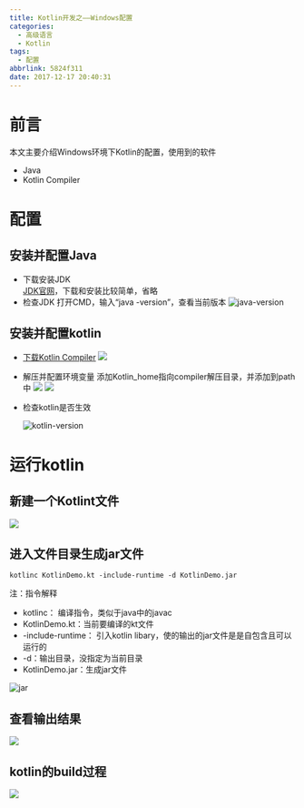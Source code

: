 ```yaml
---
title: Kotlin开发之——Windows配置
categories:
  - 高级语言
  - Kotlin
tags:
  - 配置
abbrlink: 5824f311
date: 2017-12-17 20:40:31
---
```


# 前言
本文主要介绍Windows环境下Kotlin的配置，使用到的软件   

- Java
- Kotlin Compiler
<!--more-->
# 配置

## 安装并配置Java
- 下载安装JDK   
[JDK官网][1]，下载和安装比较简单，省略
- 检查JDK
打开CMD，输入“java -version”，查看当前版本
![java-version][2]
## 安装并配置kotlin
- [下载Kotlin Compiler][3]
![][4]
- 解压并配置环境变量
添加Kotlin_home指向compiler解压目录，并添加到path中
	![][5]
	![][6]
- 检查kotlin是否生效

	![kotlin-version][7]
# 运行kotlin
## 新建一个Kotlint文件
![][8]
## 进入文件目录生成jar文件

	kotlinc KotlinDemo.kt -include-runtime -d KotlinDemo.jar
注：指令解释

-  kotlinc： 编译指令，类似于java中的javac
- KotlinDemo.kt：当前要编译的kt文件
- -include-runtime： 引入kotlin libary，使的输出的jar文件是是自包含且可以运行的
- -d：输出目录，没指定为当前目录
- KotlinDemo.jar：生成jar文件

![jar][9]
## 查看输出结果
![][10]
## kotlin的build过程
![][11]


[1]: http://www.oracle.com/technetwork/java/javase/downloads/index.html
[2]: https://images.pgzxc.com/jdk-version.png
[3]: https://kotlinlang.org/
[4]: https://images.pgzxc.com/kotlin-compiler.png
[5]: https://images.pgzxc.com/kotlin-home.png
[6]: https://images.pgzxc.com/kotlin-home-bin.png
[7]: https://images.pgzxc.com/kotliln-version.png
[8]: https://images.pgzxc.com/kotlin-compiler-pro.png
[9]: https://images.pgzxc.com/kotlin-compiler-jar.png
[10]: https://images.pgzxc.com/kotlin-compiler-jar-run.png
[11]: https://images.pgzxc.com/kotlin-build-process.png